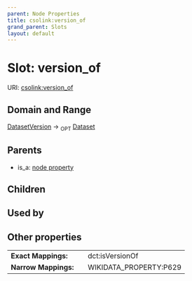 ```yaml
---
parent: Node Properties
title: csolink:version_of
grand_parent: Slots
layout: default
---
```


# Slot: version_of




URI: [csolink:version_of](https://w3id.org/csolink/vocab/version_of)

## Domain and Range

[DatasetVersion](DatasetVersion.md) ->  <sub>OPT</sub> [Dataset](Dataset.md)

## Parents

 *  is_a: [node property](node_property.md)

## Children


## Used by


## Other properties

|  |  |  |
| --- | --- | --- |
| **Exact Mappings:** | | dct:isVersionOf |
| **Narrow Mappings:** | | WIKIDATA_PROPERTY:P629 |

